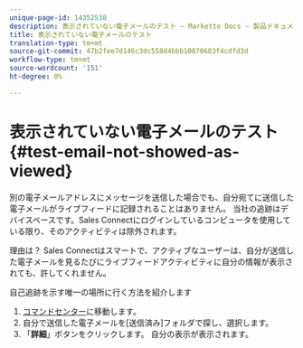 ```yaml
---
unique-page-id: 14352538
description: 表示されていない電子メールのテスト — Marketto Docs — 製品ドキュメント
title: 表示されていない電子メールのテスト
translation-type: tm+mt
source-git-commit: 47b2fee7d146c3dc558d4bbb10070683f4cdfd3d
workflow-type: tm+mt
source-wordcount: '151'
ht-degree: 0%

---
```



# 表示されていない電子メールのテスト{#test-email-not-showed-as-viewed}

別の電子メールアドレスにメッセージを送信した場合でも、自分宛てに送信した電子メールがライブフィードに記録されることはありません。 当社の追跡はデバイスベースです。Sales Connectにログインしているコンピュータを使用している限り、そのアクティビティは除外されます。

理由は？ Sales Connectはスマートで、アクティブなユーザーは、自分が送信した電子メールを見るたびにライブフィードアクティビティに自分の情報が表示されても、許してくれません。

自己追跡を示す唯一の場所に行く方法を紹介します

1. [コマンドセンター](http://toutapp.com/next#emails/command_center)に移動します。
1. 自分で送信した電子メールを[送信済み]フォルダで探し、選択します。
1. 「**詳細**」ボタンをクリックします。 自分の表示が表示されます。

